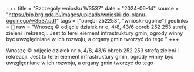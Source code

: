 +++
title = "Szczegóły wniosku W3537"
date = "2024-06-14"
source = "https://bip.brg.gda.pl/images/uploads/wnioski-do-planu-ogolnego/w3537.pdf"
tags = ["obręb: 252253", "wnioski-ogolne"]
geolinks = []
raw = "Wnoszę © odjęcie działek nr o, 4/8, 43/6 obreb 252 253 strefą zieleni i rekreacji. Jest to terei eiement infrastruktury gmin, ogrody winny być uwzględniane w ich rozwoju, a organy gmin tworzyć do tego "
+++

Wnoszę © odjęcie działek nr o, 4/8, 43/6 obreb 252 253 strefą zieleni i rekreacji. Jest to terei
eiement infrastruktury gmin, ogrody winny być uwzględniane w ich rozwoju, a organy gmin tworzyć do tego



